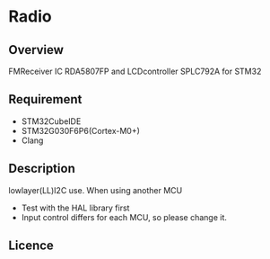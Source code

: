 # Radio
 
## Overview
FMReceiver IC RDA5807FP and LCDcontroller SPLC792A for STM32

## Requirement
* STM32CubeIDE
* STM32G030F6P6(Cortex-M0+)
* Clang

## Description
lowlayer(LL)I2C use.
When using another MCU
* Test with the HAL library first
* Input control differs for each MCU, so please change it.

## Licence


